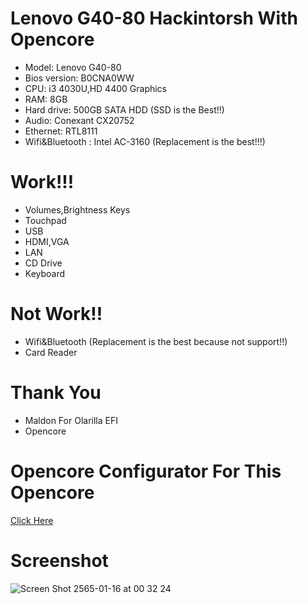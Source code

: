 # Lenovo G40-80 Hackintorsh With Opencore
- Model: Lenovo G40-80
- Bios version: B0CNA0WW
- CPU: i3 4030U,HD 4400 Graphics
- RAM: 8GB
- Hard drive: 500GB SATA HDD (SSD is the Best!!)
- Audio: Conexant CX20752
- Ethernet: RTL8111
- Wifi&Bluetooth : Intel AC-3160 (Replacement is the best!!!)

# Work!!!
- Volumes,Brightness Keys
- Touchpad
- USB
- HDMI,VGA
- LAN
- CD Drive
- Keyboard
# Not Work!!
- Wifi&Bluetooth (Replacement is the best because not support!!)
- Card Reader
# Thank You
- Maldon For Olarilla EFI
- Opencore
# Opencore Configurator For This Opencore
[Click Here](https://github.com/NapXZ/Lenovo-G40-80-Hackintorsh-With-Opencore-0.7.8/files/7875519/OpenCore.Configurator.zip)
# Screenshot
![Screen Shot 2565-01-16 at 00 32 24](https://user-images.githubusercontent.com/83513988/149631737-0097803d-0a9a-4cfc-b90e-7cf525518675.png)
